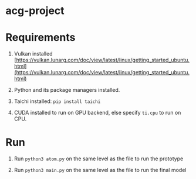 # acg-project

# Requirements

1. Vulkan installed [https://vulkan.lunarg.com/doc/view/latest/linux/getting_started_ubuntu.html](https://vulkan.lunarg.com/doc/view/latest/linux/getting_started_ubuntu.html)

2. Python and its package managers installed.

3. Taichi installed: `pip install taichi`

4. CUDA installed to run on GPU backend, else specify `ti.cpu` to run on CPU.

# Run

1. Run `python3 atom.py` on the same level as the file to run the prototype

2. Run `python3 main.py` on the same level as the file to run the final model